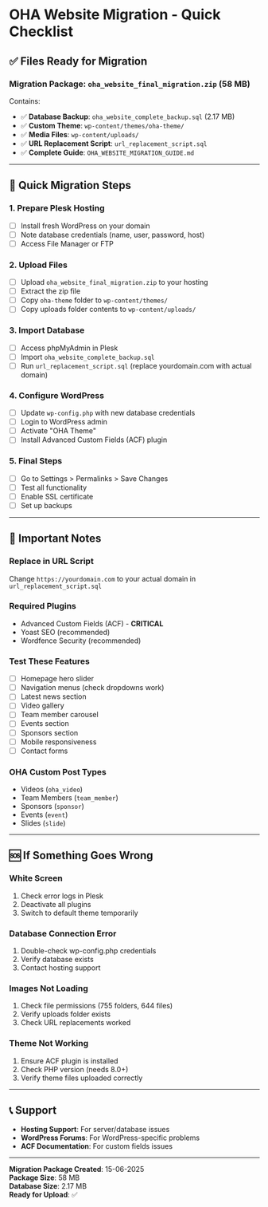 # OHA Website Migration - Quick Checklist

## ✅ Files Ready for Migration

### Migration Package: `oha_website_final_migration.zip` (58 MB)
Contains:
- ✅ **Database Backup**: `oha_website_complete_backup.sql` (2.17 MB)
- ✅ **Custom Theme**: `wp-content/themes/oha-theme/`
- ✅ **Media Files**: `wp-content/uploads/`
- ✅ **URL Replacement Script**: `url_replacement_script.sql`
- ✅ **Complete Guide**: `OHA_WEBSITE_MIGRATION_GUIDE.md`

---

## 🚀 Quick Migration Steps

### 1. **Prepare Plesk Hosting**
- [ ] Install fresh WordPress on your domain
- [ ] Note database credentials (name, user, password, host)
- [ ] Access File Manager or FTP

### 2. **Upload Files**
- [ ] Upload `oha_website_final_migration.zip` to your hosting
- [ ] Extract the zip file
- [ ] Copy `oha-theme` folder to `wp-content/themes/`
- [ ] Copy uploads folder contents to `wp-content/uploads/`

### 3. **Import Database**
- [ ] Access phpMyAdmin in Plesk
- [ ] Import `oha_website_complete_backup.sql`
- [ ] Run `url_replacement_script.sql` (replace yourdomain.com with actual domain)

### 4. **Configure WordPress**
- [ ] Update `wp-config.php` with new database credentials
- [ ] Login to WordPress admin
- [ ] Activate "OHA Theme"
- [ ] Install Advanced Custom Fields (ACF) plugin

### 5. **Final Steps**
- [ ] Go to Settings > Permalinks > Save Changes
- [ ] Test all functionality
- [ ] Enable SSL certificate
- [ ] Set up backups

---

## 🔧 Important Notes

### **Replace in URL Script**
Change `https://yourdomain.com` to your actual domain in `url_replacement_script.sql`

### **Required Plugins**
- Advanced Custom Fields (ACF) - **CRITICAL**
- Yoast SEO (recommended)
- Wordfence Security (recommended)

### **Test These Features**
- [ ] Homepage hero slider
- [ ] Navigation menus (check dropdowns work)
- [ ] Latest news section
- [ ] Video gallery
- [ ] Team member carousel
- [ ] Events section
- [ ] Sponsors section
- [ ] Mobile responsiveness
- [ ] Contact forms

### **OHA Custom Post Types**
- Videos (`oha_video`)
- Team Members (`team_member`)
- Sponsors (`sponsor`)
- Events (`event`)
- Slides (`slide`)

---

## 🆘 If Something Goes Wrong

### **White Screen**
1. Check error logs in Plesk
2. Deactivate all plugins
3. Switch to default theme temporarily

### **Database Connection Error**
1. Double-check wp-config.php credentials
2. Verify database exists
3. Contact hosting support

### **Images Not Loading**
1. Check file permissions (755 folders, 644 files)
2. Verify uploads folder exists
3. Check URL replacements worked

### **Theme Not Working**
1. Ensure ACF plugin is installed
2. Check PHP version (needs 8.0+)
3. Verify theme files uploaded correctly

---

## 📞 Support

- **Hosting Support**: For server/database issues
- **WordPress Forums**: For WordPress-specific problems
- **ACF Documentation**: For custom fields issues

---

**Migration Package Created**: 15-06-2025  
**Package Size**: 58 MB  
**Database Size**: 2.17 MB  
**Ready for Upload**: ✅ 